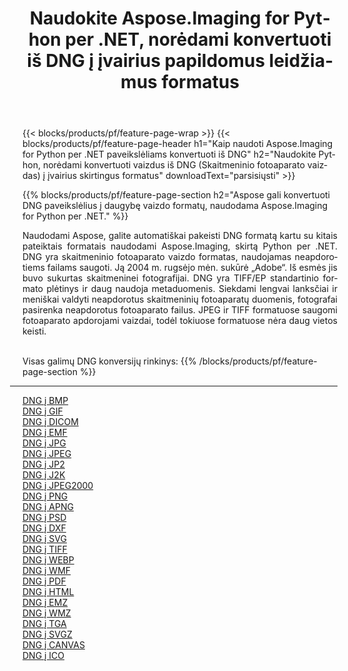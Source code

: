 ﻿---
title: Naudokite Aspose.Imaging for Python per .NET, norėdami konvertuoti iš DNG į įvairius papildomus leidžiamus formatus 
weight: 3920
url: /lt/python-net/conversion/from/dng 
lang: lt
langdirlevel: 2
locales: zh-hans,ja,it,ru,de,es,fr,nl,id,lt,pl,pt,vi,tr,ko,zh-hant,ar,hi,th,sv,cs,uk,he
description: Galite greitai transformuoti iš DNG(Skaitmeninio fotoaparato vaizdas) į įvairius formatus naudodami Aspose.Imaging for Python per .NET.
---

{{< blocks/products/pf/feature-page-wrap >}}
{{< blocks/products/pf/feature-page-header h1="Kaip naudoti Aspose.Imaging for Python per .NET paveikslėliams konvertuoti iš DNG" h2="Naudokite Python, norėdami konvertuoti vaizdus iš DNG (Skaitmeninio fotoaparato vaizdas) į įvairius skirtingus formatus" downloadText="parsisiųsti" >}}


{{% blocks/products/pf/feature-page-section  h2="Aspose gali konvertuoti DNG paveikslėlius į daugybę vaizdo formatų, naudodama Aspose.Imaging for Python per .NET." %}}
<p align=justify>Naudodami Aspose, galite automatiškai pakeisti DNG formatą kartu su kitais pateiktais formatais naudodami Aspose.Imaging, skirtą Python per .NET. DNG yra skaitmeninio fotoaparato vaizdo formatas, naudojamas neapdorotiems failams saugoti. Ją 2004 m. rugsėjo mėn. sukūrė „Adobe“. Iš esmės jis buvo sukurtas skaitmeninei fotografijai. DNG yra TIFF/EP standartinio formato plėtinys ir daug naudoja metaduomenis. Siekdami lengvai lanksčiai ir meniškai valdyti neapdorotus skaitmeninių fotoaparatų duomenis, fotografai pasirenka neapdorotus fotoaparato failus. JPEG ir TIFF formatuose saugomi fotoaparato apdorojami vaizdai, todėl tokiuose formatuose nėra daug vietos keisti.</p>
<br/>
Visas galimų DNG konversijų rinkinys:
{{% /blocks/products/pf/feature-page-section %}}
<div class="container-fluid productfamilypage bg-gray">
    <div class="convertypes bg-gray agp-content section">
        <div class="container">
		<hr style="margin-left:-20px;"/>
		<div class="row other-converters">
		    <div class='col-md-2 other-converter remove-lp remove-rp'><a href="/imaging/lt/python-net/conversion/dng-to-bmp" >DNG į BMP</a></div><div class='col-md-2 other-converter remove-lp remove-rp'><a href="/imaging/lt/python-net/conversion/dng-to-gif" >DNG į GIF</a></div><div class='col-md-2 other-converter remove-lp remove-rp'><a href="/imaging/lt/python-net/conversion/dng-to-dicom" >DNG į DICOM</a></div><div class='col-md-2 other-converter remove-lp remove-rp'><a href="/imaging/lt/python-net/conversion/dng-to-emf" >DNG į EMF</a></div><div class='col-md-2 other-converter remove-lp remove-rp'><a href="/imaging/lt/python-net/conversion/dng-to-jpg" >DNG į JPG</a></div><div class='col-md-2 other-converter remove-lp remove-rp'><a href="/imaging/lt/python-net/conversion/dng-to-jpeg" >DNG į JPEG</a></div><div class='col-md-2 other-converter remove-lp remove-rp'><a href="/imaging/lt/python-net/conversion/dng-to-jp2" >DNG į JP2</a></div><div class='col-md-2 other-converter remove-lp remove-rp'><a href="/imaging/lt/python-net/conversion/dng-to-j2k" >DNG į J2K</a></div><div class='col-md-2 other-converter remove-lp remove-rp'><a href="/imaging/lt/python-net/conversion/dng-to-jpeg2000" >DNG į JPEG2000</a></div><div class='col-md-2 other-converter remove-lp remove-rp'><a href="/imaging/lt/python-net/conversion/dng-to-png" >DNG į PNG</a></div><div class='col-md-2 other-converter remove-lp remove-rp'><a href="/imaging/lt/python-net/conversion/dng-to-apng" >DNG į APNG</a></div><div class='col-md-2 other-converter remove-lp remove-rp'><a href="/imaging/lt/python-net/conversion/dng-to-psd" >DNG į PSD</a></div><div class='col-md-2 other-converter remove-lp remove-rp'><a href="/imaging/lt/python-net/conversion/dng-to-dxf" >DNG į DXF</a></div><div class='col-md-2 other-converter remove-lp remove-rp'><a href="/imaging/lt/python-net/conversion/dng-to-svg" >DNG į SVG</a></div><div class='col-md-2 other-converter remove-lp remove-rp'><a href="/imaging/lt/python-net/conversion/dng-to-tiff" >DNG į TIFF</a></div><div class='col-md-2 other-converter remove-lp remove-rp'><a href="/imaging/lt/python-net/conversion/dng-to-webp" >DNG į WEBP</a></div><div class='col-md-2 other-converter remove-lp remove-rp'><a href="/imaging/lt/python-net/conversion/dng-to-wmf" >DNG į WMF</a></div><div class='col-md-2 other-converter remove-lp remove-rp'><a href="/imaging/lt/python-net/conversion/dng-to-pdf" >DNG į PDF</a></div><div class='col-md-2 other-converter remove-lp remove-rp'><a href="/imaging/lt/python-net/conversion/dng-to-html" >DNG į HTML</a></div><div class='col-md-2 other-converter remove-lp remove-rp'><a href="/imaging/lt/python-net/conversion/dng-to-emz" >DNG į EMZ</a></div><div class='col-md-2 other-converter remove-lp remove-rp'><a href="/imaging/lt/python-net/conversion/dng-to-wmz" >DNG į WMZ</a></div><div class='col-md-2 other-converter remove-lp remove-rp'><a href="/imaging/lt/python-net/conversion/dng-to-tga" >DNG į TGA</a></div><div class='col-md-2 other-converter remove-lp remove-rp'><a href="/imaging/lt/python-net/conversion/dng-to-svgz" >DNG į SVGZ</a></div><div class='col-md-2 other-converter remove-lp remove-rp'><a href="/imaging/lt/python-net/conversion/dng-to-canvas" >DNG į CANVAS</a></div><div class='col-md-2 other-converter remove-lp remove-rp'><a href="/imaging/lt/python-net/conversion/dng-to-ico" >DNG į ICO</a></div>
                </div>
        </div>
    </div>
</div>
<br/>

